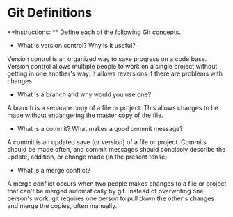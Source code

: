 # Git Definitions

**Instructions: ** Define each of the following Git concepts.

* What is version control?  Why is it useful?

Version control is an organized way to save progress on a code base. Version control allows multiple people to work on a single project without getting in one another's way. It allows reversions if there are problems with changes. 
* What is a branch and why would you use one?

A branch is a separate copy of a file or project. This allows changes to be made without endangering the master copy of the file.

* What is a commit? What makes a good commit message? 

A commit is an updated save (or version) of a file or project. Commits should be made often, and commit messages should concisely describe the update, addition, or change made (in the present tense).

* What is a merge conflict?

A merge conflict occurs when two people makes changes to a file or project that can't be merged automatically by git. Instead of overwriting one person's work, git requires one person to pull down the other's changes and merge the copies, often manually. 
